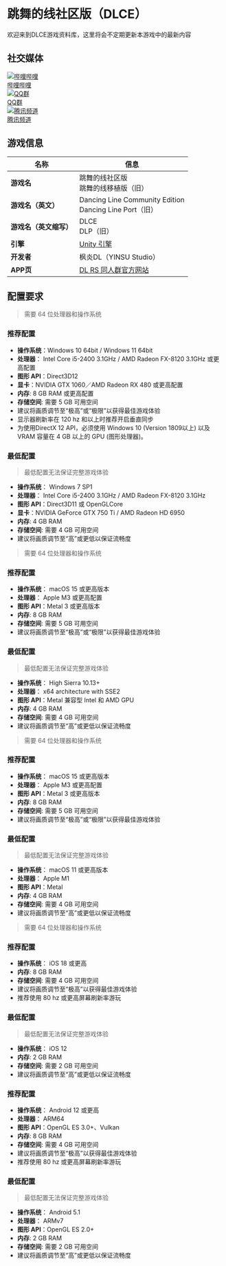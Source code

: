 # 跳舞的线社区版（DLCE）

欢迎来到DLCE游戏资料库，这里将会不定期更新本游戏中的最新内容

## 社交媒体

<div class="icon-grid">
  <a class="icon-grid-group" href="https://space.bilibili.com/187016314" target="_blank">
    <div class="icon-grid-item">
      <img class="icon-grid-img" src="/lib/img/bili.png" alt="哔哩哔哩">
      <div class="icon-grid-label">哔哩哔哩</div>
    </div>
  </a>

  <a class="icon-grid-group" href="#/dlce-group/about">
    <div class="icon-grid-item">
      <img class="icon-grid-img" src="/lib/img/qq.png" alt="QQ群">
      <div class="icon-grid-label">QQ群</div>
    </div>
  </a>

  <a class="icon-grid-group" href="https://pd.qq.com/s/2njtk4vj2" target="_blank">
    <div class="icon-grid-item">
      <img class="icon-grid-img" src="/lib/img/qq-channel.png" alt="腾讯频道">
      <div class="icon-grid-label">腾讯频道</div>
    </div>
  </a>
</div>

## 游戏信息

| 名称            | 信息                                                      |
|---------------|---------------------------------------------------------|
| **游戏名**       | 跳舞的线社区版<br/>跳舞的线移植版（旧）                                  |
| **游戏名（英文）**   | Dancing Line Community Edition<br/>Dancing Line Port（旧） |
| **游戏名（英文缩写）** | DLCE<br/>DLP（旧）                                         |
| **引擎**        | [Unity 引擎](https://unity.com/)                          |
| **开发者**       | 枫炎DL（YINSU Studio）                                      |
| **APP页**      | [DL RS 同人群官方网站](https://chinadlrs.com/app/?id=25)       |

## 配置要求

<!-- tabs:start -->

<!-- tab:Windows -->

> 需要 64 位处理器和操作系统
### 推荐配置
- **操作系统**：Windows 10 64bit / Windows 11 64bit
- **处理器**： Intel Core i5-2400 3.1GHz / AMD Radeon FX-8120 3.1GHz 或更高配置
- **图形 API**：Direct3D12
- **显卡**：NVIDIA GTX 1060／AMD Radeon RX 480 或更高配置
- **内存**: 8 GB RAM 或更高配置
- **存储空间**: 需要 5 GB 可用空间
- 建议将画质调节至“极高”或“极限”以获得最佳游戏体验
- 显示器刷新率在 120 hz 和以上时推荐开启垂直同步
- 为使用DirectX 12 API，必须使用 Windows 10 (Version 1809以上) 以及 VRAM 容量在 4 GB 以上的 GPU (图形处理器)。

### 最低配置
> 最低配置无法保证完整游戏体验
- **操作系统**： Windows 7 SP1
- **处理器**： Intel Core i5-2400 3.1GHz / AMD Radeon FX-8120 3.1GHz
- **图形 API**：Direct3D11 或 OpenGLCore
- **显卡**：NVIDIA GeForce GTX 750 Ti / AMD Radeon HD 6950
- **内存**: 4 GB RAM
- **存储空间**: 需要 4 GB 可用空间
- 建议将画质调节至“高”或更低以保证流畅度

<!-- tab:macOS -->

> 需要 64 位处理器和操作系统
### 推荐配置
- **操作系统**： macOS 15 或更高版本
- **处理器**： Apple M3 或更高配置
- **图形 API**：Metal 3 或更高版本
- **内存**: 8 GB RAM
- **存储空间**: 需要 5 GB 可用空间
- 建议将画质调节至“极高”或“极限”以获得最佳游戏体验

### 最低配置
> 最低配置无法保证完整游戏体验
- **操作系统**： High Sierra 10.13+
- **处理器**： x64 architecture with SSE2
- **图形 API**：Metal 兼容型 Intel 和 AMD GPU
- **内存**: 4 GB RAM
- **存储空间**: 需要 4 GB 可用空间
- 建议将画质调节至“高”或更低以保证流畅度

<!-- tab:iOS on Mac -->

> 需要 64 位处理器和操作系统
### 推荐配置
- **操作系统**： macOS 15 或更高版本
- **处理器**： Apple M3 或更高配置
- **图形 API**：Metal 3 或更高版本
- **内存**: 8 GB RAM
- **存储空间**: 需要 5 GB 可用空间
- 建议将画质调节至“极高”或“极限”以获得最佳游戏体验

### 最低配置
> 最低配置无法保证完整游戏体验
- **操作系统**： macOS 11 或更高版本
- **处理器**： Apple M1
- **图形 API**：Metal
- **内存**: 4 GB RAM
- **存储空间**: 需要 4 GB 可用空间
- 建议将画质调节至“高”或更低以保证流畅度

<!-- tab:iOS -->

> 需要 64 位处理器和操作系统
### 推荐配置
- **操作系统**： iOS 18 或更高
- **内存**: 8 GB RAM
- **存储空间**: 需要 4 GB 可用空间
- 建议将画质调节至“极高”以获得最佳游戏体验
- 推荐使用 80 hz 或更高屏幕刷新率游玩

### 最低配置
> 最低配置无法保证完整游戏体验
- **操作系统**： iOS 12
- **内存**: 2 GB RAM
- **存储空间**: 需要 2 GB 可用空间 
- 建议将画质调节至“高”或更低以保证流畅度

<!-- tab:Android -->

### 推荐配置
- **操作系统**： Android 12 或更高
- **处理器**： ARM64
- **图形 API**：OpenGL ES 3.0+、Vulkan
- **内存**: 8 GB RAM
- **存储空间**: 需要 4 GB 可用空间
- 建议将画质调节至“极高”以获得最佳游戏体验
- 推荐使用 80 hz 或更高屏幕刷新率游玩

### 最低配置
> 最低配置无法保证完整游戏体验
- **操作系统**： Android 5.1
- **处理器**： ARMv7
- **图形 API**：OpenGL ES 2.0+
- **内存**: 2 GB RAM
- **存储空间**: 需要 2 GB 可用空间
- 建议将画质调节至“高”或更低以保证流畅度

<!-- tabs:end -->